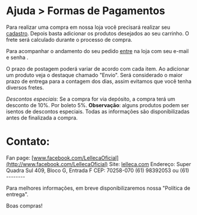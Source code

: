 Ajuda > Formas de Pagamentos
==============================
 
Para realizar uma compra em nossa loja você precisará realizar seu [cadastro](https://lelleca.com/signup). Depois basta adicionar
os produtos desejados ao seu carrinho. O frete será calculado durante o processo de compra.

Para acompanhar o andamento do seu pedido [entre](https://lelleca.com/login) na loja com seu e-mail e senha .

O prazo de postagem poderá variar de acordo com cada item. Ao adicionar um produto veja o destaque chamado "Envio". Será 
considerado o maior prazo de entrega para a contagem dos dias, assim evitamos que você tenha diversos fretes.

*Descontos especiais*: Se a compra for via depósito, a compra terá um desconto de 10%. Por boleto 5%. 
**Observação**: alguns produtos podem ser isentos de descontos especiais. Todas as informações são disponibilizadas antes de finalizada a compra. 

Contato:
========
Fan page: [www.facebook.com/LellecaOficial](http://www.facebook.com/LellecaOficial)
Site: [lelleca.com](http://lelleca.com)
Endereço: Super Quadra Sul 409, Bloco G, Entrada F CEP: 70258-070
(61) 98392053 ou (61) --------

Para melhores informações, em breve disponibilizaremos nossa "Política de entrega".

Boas compras!
